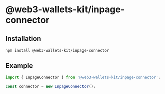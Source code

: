 # @web3-wallets-kit/inpage-connector

## Installation

`npm install @web3-wallets-kit/inpage-connector`

## Example

```typescript
import { InpageConnector } from '@web3-wallets-kit/inpage-connector';

const connector = new InpageConnector();
```
